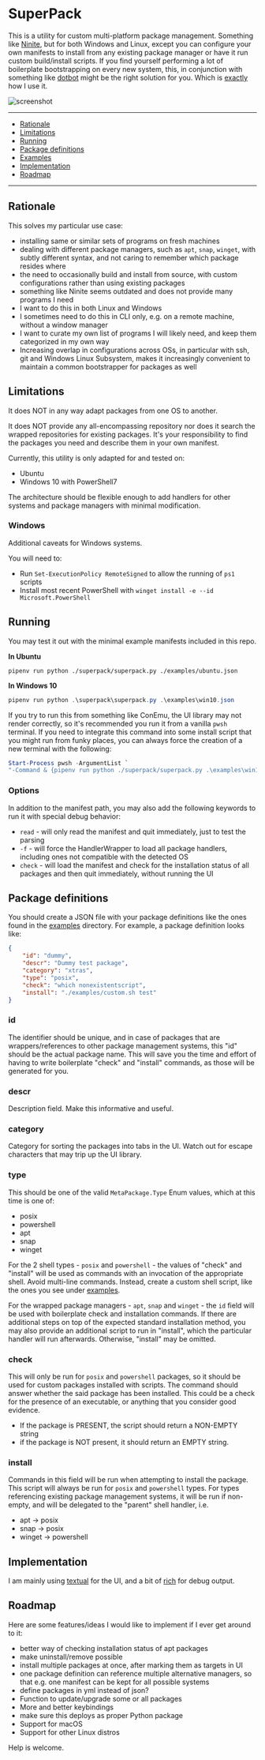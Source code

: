 # SuperPack 

This is a utility for custom multi-platform package management. Something like [Ninite](https://ninite.com/), but for both Windows and Linux, except you can configure your own manifests to install from any existing package manager or have it run custom build/install scripts. If you find yourself performing a lot of boilerplate bootstrapping on every new system, this, in conjunction with something like [dotbot](https://github.com/anishathalye/dotbot/) might be the right solution for you. Which is [exactly](https://github.com/martukas/dotfiles) how I use it.

![screenshot](screenshot.png)

---

- [Rationale](#rationale)
- [Limitations](#limitations)
- [Running](#running)
- [Package definitions](#package-definitions)
- [Examples](examples)
- [Implementation](#implementation)
- [Roadmap](#roadmap)

---

## Rationale

This solves my particular use case:
* installing same or similar sets of programs on fresh machines
* dealing with different package managers, such as `apt`, `snap`, `winget`, with subtly different syntax, and not caring to remember which package resides where
* the need to occasionally build and install from source, with custom configurations rather than using existing packages
* something like Ninite seems outdated and does not provide many programs I need
* I want to do this in both Linux and Windows
* I sometimes need to do this in CLI only, e.g. on a remote machine, without a window manager
* I want to curate my own list of programs I will likely need, and keep them categorized in my own way
* Increasing overlap in configurations across OSs, in particular with ssh, git and Windows Linux Subsystem, makes it increasingly convenient to maintain a common bootstrapper for packages as well

## Limitations

It does NOT in any way adapt packages from one OS to another. 

It does NOT provide any all-encompassing repository nor does it search the wrapped repositories for existing packages.  It's your responsibility to find the packages you need and describe them in your own manifest.

Currently, this utility is only adapted for and tested on:
* Ubuntu
* Windows 10 with PowerShell7

The architecture should be flexible enough to add handlers for other systems and package managers with minimal modification.

### Windows

Additional caveats for Windows systems. 

You will need to:
* Run `Set-ExecutionPolicy RemoteSigned` to allow the running of `ps1` scripts
* Install most recent PowerShell with `winget install -e --id Microsoft.PowerShell`


## Running

You may test it out with the minimal example manifests included in this repo.

**In Ubuntu**
```shell
pipenv run python ./superpack/superpack.py ./examples/ubuntu.json
```

**In Windows 10**
```powershell
pipenv run python .\superpack\superpack.py .\examples\win10.json
```

If you try to run this from something like ConEmu, the UI library may not render correctly, so it's recommended you run it from a vanilla `pwsh` terminal. If you need to integrate this command into some install script that you might run from funky places, you can always force the creation of a new terminal with the following:
```powershell
Start-Process pwsh -ArgumentList `
"-Command & {pipenv run python ./superpack/superpack.py .\examples\win10.json}"
```

### Options

In addition to the manifest path, you may also add the following keywords to run it with special debug behavior:
* `read` - will only read the manifest and quit immediately, just to test the parsing
* `-f` - will force the HandlerWrapper to load all package handlers, including ones not compatible with the detected OS
* `check` - will load the manifest and check for the installation status of all packages and then quit immediately, without running the UI

## Package definitions

You should create a JSON file with your package definitions like the ones found in the [examples](examples) directory. For example, a package definition looks like:

```json
{
    "id": "dummy",
    "descr": "Dummy test package",
    "category": "xtras",
    "type": "posix",
    "check": "which nonexistentscript",
    "install": "./examples/custom.sh test"
}
```

### id

The identifier should be unique, and in case of packages that are wrappers/references to other package management systems, this "id" should be the actual package name. This will save you the time and effort of having to write boilerplate "check" and "install" commands, as those will be generated for you.

### descr

Description field. Make this informative and useful.

### category

Category for sorting the packages into tabs in the UI. Watch out for escape characters that may trip up the UI library.

### type
This should be one of the valid `MetaPackage.Type` Enum values, which at this time is one of:
* posix
* powershell
* apt
* snap
* winget

For the 2 shell types - `posix` and `powershell` - the values of "check" and "install" will be used as commands with an invocation of the appropriate shell. Avoid multi-line commands. Instead, create a custom shell script, like the ones you see under [examples](examples).

For the wrapped package managers - `apt`, `snap` and `winget` - the `id` field will be used with boilerplate check and installation commands. If there are additional steps on top of the expected standard installation method, you may also provide an additional script to run in "install", which the particular handler will run afterwards. Otherwise, "install" may be omitted.

### check

This will only be run for `posix` and `powershell` packages, so it should be used for custom packages installed with scripts. The command should answer whether the said package has been installed. This could be a check for the presence of an executable, or anything that you consider good evidence.
* If the package is PRESENT, the script should return a NON-EMPTY string
* if the package is NOT present, it should return an EMPTY string.

### install

Commands in this field will be run when attempting to install the package. This script will always be run for `posix` and `powershell` types. For types referencing existing package management systems, it will be run if non-empty, and will be delegated to the "parent" shell handler, i.e.
* apt -> posix
* snap -> posix
* winget -> powershell


## Implementation

I am mainly using [textual](https://github.com/textualize/textual/) for the UI, and a bit of [rich](https://github.com/Textualize/rich) for debug output.

## Roadmap

Here are some features/ideas I would like to implement if I ever get around to it:
* better way of checking installation status of apt packages
* make uninstall/remove possible
* install multiple packages at once, after marking them as targets in UI
* one package definition can reference multiple alternative managers, so that e.g. one manifest can be kept for all possible systems
* define packages in yml instead of json? 
* Function to update/upgrade some or all packages
* More and better keybindings
* make sure this deploys as proper Python package
* Support for macOS
* Support for other Linux distros

Help is welcome.
